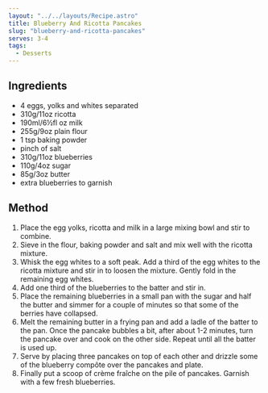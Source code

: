 ```yaml
---
layout: "../../layouts/Recipe.astro"
title: Blueberry And Ricotta Pancakes
slug: "blueberry-and-ricotta-pancakes"
serves: 3-4
tags:
  - Desserts
---
```


## Ingredients

- 4 eggs, yolks and whites separated
- 310g/11oz ricotta
- 190ml/6½fl oz milk
- 255g/9oz plain flour
- 1 tsp baking powder
- pinch of salt
- 310g/11oz blueberries
- 110g/4oz sugar
- 85g/3oz butter
- extra blueberries to garnish

## Method

1. Place the egg yolks, ricotta and milk in a large mixing bowl and stir to combine.
1. Sieve in the flour, baking powder and salt and mix well with the ricotta mixture.
1. Whisk the egg whites to a soft peak. Add a third of the egg whites to the ricotta mixture and stir in to loosen the mixture. Gently fold in the remaining egg whites.
1. Add one third of the blueberries to the batter and stir in. 
1. Place the remaining blueberries in a small pan with the sugar and half the butter and simmer for a couple of minutes so that some of the berries have collapsed.
1. Melt the remaining butter in a frying pan and add a ladle of the batter to the pan. Once the pancake bubbles a bit, after about 1-2 minutes, turn the pancake over and cook on the other side. Repeat until all the batter is used up.
1. Serve by placing three pancakes on top of each other and drizzle some of the blueberry compôte over the pancakes and plate.
1. Finally put a scoop of crème fraîche on the pile of pancakes. Garnish with a few fresh blueberries.